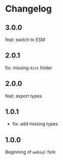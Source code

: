 # Changelog

## 3.0.0

feat: switch to ESM

## 2.0.1

fix: missing `dist` folder

## 2.0.0

feat: export types

## 1.0.1

- fix: add missing types

## 1.0.0

Beginning of `websql` fork
